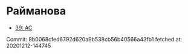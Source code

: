 # Райманова
- [39: AC](39.md)

Commit: 8b0068cfed6792d620a9b538cb56b40566a43fb1
 fetched at: 20201212-144745
